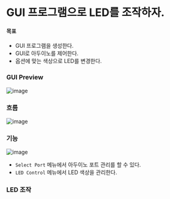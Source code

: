 # GUI 프로그램으로 LED를 조작하자.

#### 목표
- GUI 프로그램을 생성한다.
- GUI로 아두이노를 제어한다.
- 옵션에 맞는 색상으로 LED를 변경한다.
  

### GUI Preview
![image](https://github.com/user-attachments/assets/79f76b33-f316-45ba-80f3-5b435cfe768e)


### 흐름
![image](https://github.com/user-attachments/assets/7f120ca9-e663-4a91-b0e1-268fec710edf)


### 기능
![image](https://github.com/user-attachments/assets/5262f24e-4fec-4189-8515-fe8add8b801e)

- `Select Port` 메뉴에서 아두이노 포트 관리를 할 수 있다.
- `LED Control` 메뉴에서 LED 색상을 관리한다.


### LED 조작


